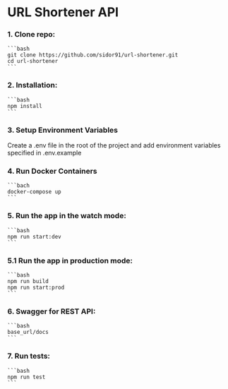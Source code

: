 # URL Shortener API

### 1. Clone repo:

    ```bash
    git clone https://github.com/sidor91/url-shortener.git
    cd url-shortener
    ```
 
### 2. Installation:

    ```bash
    npm install
    ```
### 3.	Setup Environment Variables 

Create a .env file in the root of the project and add environment variables specified in .env.example

### 4.	Run Docker Containers

    ```bach
    docker-compose up
    ```

### 5. Run the app in the watch mode:

    ```bash
    npm run start:dev
    ```

### 5.1 Run the app in production mode:

    ```bash
    npm run build
    npm run start:prod
    ``` 

### 6. Swagger for REST API:

    ```bash
    base_url/docs
    ```

### 7. Run tests:

    ```bash
    npm run test
    ```
